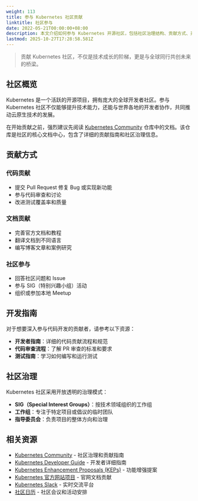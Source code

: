 ```yaml
---
weight: 113
title: 参与 Kubernetes 社区贡献
linktitle: 社区参与
date: 2022-05-21T00:00:00+08:00
description: 本文介绍如何参与 Kubernetes 开源社区，包括社区治理结构、贡献方式、开发指南和相关资源，帮助开发者更好地融入 Kubernetes 生态系统。
lastmod: 2025-10-27T17:28:58.581Z
---
```


> 贡献 Kubernetes 社区，不仅是技术成长的阶梯，更是与全球同行共创未来的桥梁。

## 社区概览

Kubernetes 是一个活跃的开源项目，拥有庞大的全球开发者社区。参与 Kubernetes 社区不仅能够提升技术能力，还能与世界各地的开发者协作，共同推动云原生技术的发展。

在开始贡献之前，强烈建议先阅读 [Kubernetes Community](https://github.com/kubernetes/community) 仓库中的文档。该仓库是社区的核心文档中心，包含了详细的贡献指南和社区治理信息。

## 贡献方式

### 代码贡献

- 提交 Pull Request 修复 Bug 或实现新功能
- 参与代码审查和讨论
- 改进测试覆盖率和质量

### 文档贡献

- 完善官方文档和教程
- 翻译文档到不同语言
- 编写博客文章和案例研究

### 社区参与

- 回答社区问题和 Issue
- 参与 SIG（特别兴趣小组）活动
- 组织或参加本地 Meetup

## 开发指南

对于想要深入参与代码开发的贡献者，请参考以下资源：

- **开发者指南**：详细的代码贡献流程和规范
- **代码审查流程**：了解 PR 审查的标准和要求
- **测试指南**：学习如何编写和运行测试

## 社区治理

Kubernetes 社区采用开放透明的治理模式：

- **SIG（Special Interest Groups）**：按技术领域组织的工作组
- **工作组**：专注于特定项目或倡议的临时团队
- **指导委员会**：负责项目的整体方向和治理

## 相关资源

- [Kubernetes Community](https://github.com/kubernetes/community) - 社区治理和贡献指南
- [Kubernetes Developer Guide](https://github.com/kubernetes/community/tree/master/contributors/devel) - 开发者详细指南
- [Kubernetes Enhancement Proposals (KEPs)](https://github.com/kubernetes/enhancements) - 功能增强提案
- [Kubernetes 官方网站项目](https://github.com/kubernetes/website) - 官网文档贡献
- [Kubernetes Slack](https://kubernetes.slack.com/) - 实时交流平台
- [社区日历](https://calendar.google.com/calendar/embed?src=cgnt364vd8s86hr2phapfjc6uk%40group.calendar.google.com) - 社区会议和活动安排
